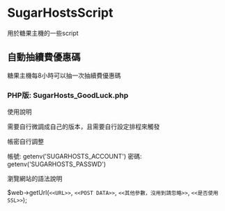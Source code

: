 # SugarHostsScript
用於糖果主機的一些script



## 自動抽續費優惠碼
糖果主機每8小時可以抽一次抽續費優惠碼


### PHP版: SugarHosts_GoodLuck.php
使用說明

需要自行微調成自己的版本，且需要自行設定排程來觸發

帳密自行調整

帳號: getenv('SUGARHOSTS_ACCOUNT')
密碼: getenv('SUGARHOSTS_PASSWD')

瀏覽網站的語法說明

$web->getUrl(`<<URL>>`, `<<POST DATA>>`, `<<其他參數，沒用到請忽略>>`, `<<是否使用SSL>>`);

